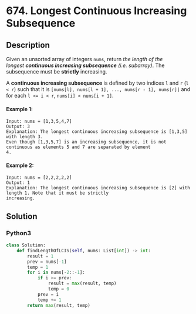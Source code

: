 # 674. Longest Continuous Increasing Subsequence


## Description
Given an unsorted array of integers `nums`, return *the length of the longest **continuous increasing subsequence** (i.e. subarray)*. The subsequence must be **strictly** increasing.

A **continuous increasing subsequence** is defined by two indices `l` and `r` (`l < r`) such that it is `[nums[l], nums[l + 1], ..., nums[r - 1], nums[r]]` and for each `l <= i < r`, `nums[i] < nums[i + 1]`.

#### Example 1:
```
Input: nums = [1,3,5,4,7]
Output: 3
Explanation: The longest continuous increasing subsequence is [1,3,5] with length 3.
Even though [1,3,5,7] is an increasing subsequence, it is not continuous as elements 5 and 7 are separated by element
4.
```

#### Example 2:
```
Input: nums = [2,2,2,2,2]
Output: 1
Explanation: The longest continuous increasing subsequence is [2] with length 1. Note that it must be strictly
increasing.
```


## Solution

### Python3
```python
class Solution:
    def findLengthOfLCIS(self, nums: List[int]) -> int:
        result = 1
        prev = nums[-1]
        temp = 1
        for i in nums[-2::-1]:
            if i >= prev:
                result = max(result, temp)
                temp = 0
            prev = i
            temp += 1
        return max(result, temp)
```

